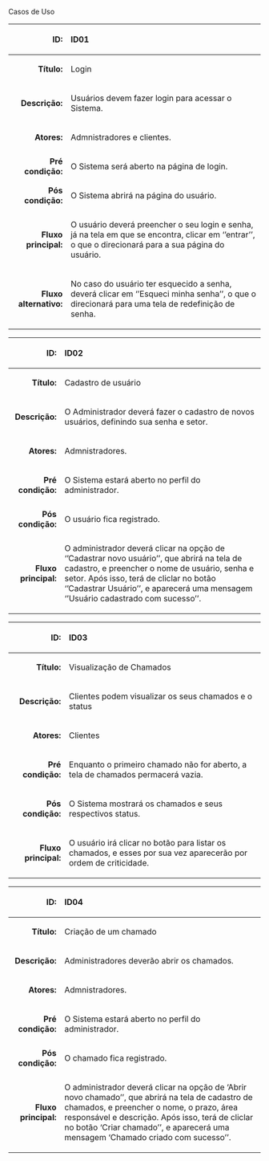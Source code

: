 Casos de Uso

|**ID:** |<p>**ID01**</p><p></p><p></p>|
| -: | :- |
|**Título:**|<p>Login</p><p></p><p></p>|
|**Descrição:**|<p>Usuários devem fazer login para acessar o Sistema.</p><p></p><p></p>|
|**Atores:**|<p>Admnistradores e clientes.</p><p></p><p></p>|
|**Pré condição:**|<p>O Sistema será aberto na página de login.</p><p></p><p></p>|
|**Pós condição:**|<p>O Sistema abrirá na página do usuário.</p><p></p>|
|**Fluxo principal:**|<p>O usuário deverá preencher o seu login e senha, já na tela em que se encontra, clicar em ‘’entrar’’, o que o direcionará para a sua página do usuário.</p><p></p><p></p>|
|**Fluxo alternativo:**|<p>No caso do usuário ter esquecido a senha, deverá clicar em ‘’Esqueci minha senha’’, o que o direcionará para uma tela de redefinição de senha.</p><p></p><p></p>|




|**ID:** |<p>**ID02**</p><p></p><p></p>|
| -: | :- |
|**Título:**|<p>Cadastro de usuário</p><p></p><p></p>|
|**Descrição:**|<p>O Administrador deverá fazer o cadastro de novos usuários, definindo sua senha e setor.</p><p></p><p></p>|
|**Atores:**|<p>Admnistradores.</p><p></p><p></p>|
|**Pré condição:**|<p>O Sistema estará aberto no perfil do administrador. </p><p></p>|
|**Pós condição:**|<p>O usuário fica registrado. </p><p></p>|
|**Fluxo principal:**|<p>O administrador deverá clicar na opção de ‘’Cadastrar novo usuário’’, que abrirá na tela de cadastro, e preencher o nome de usuário, senha e setor. Após isso, terá de cliclar no botão ‘’Cadastrar Usuário’’, e aparecerá uma mensagem ‘’Usuário cadastrado com sucesso’’.</p><p></p><p></p>|




|**ID:** |<p>**ID03**</p><p></p><p></p>|
| -: | :- |
|**Título:**|<p>Visualização de Chamados</p><p></p><p></p>|
|**Descrição:**|<p>Clientes podem visualizar os seus chamados e o status</p><p></p><p></p>|
|**Atores:**|<p>Clientes</p><p></p><p></p>|
|**Pré condição:**|<p>Enquanto o primeiro chamado não for aberto, a tela de chamados permacerá vazia.</p><p></p><p></p>|
|**Pós condição:**|<p>O Sistema mostrará os chamados e seus respectivos status.</p><p></p>|
|**Fluxo principal:**|<p>O usuário irá clicar no botão para listar os chamados, e esses por sua vez aparecerão por ordem de criticidade.</p><p></p><p></p>|




|**ID:** |<p>**ID04**</p><p></p><p></p>|
| -: | :- |
|**Título:**|<p>Criação de um chamado</p><p></p><p></p>|
|**Descrição:**|<p>Administradores deverão abrir os chamados.</p><p></p><p></p>|
|**Atores:**|<p>Admnistradores.</p><p></p><p></p>|
|**Pré condição:**|<p>O Sistema estará aberto no perfil do administrador. </p><p></p>|
|**Pós condição:**|<p>O chamado fica registrado.</p><p></p>|
|**Fluxo principal:**|<p>O administrador deverá clicar na opção de ‘Abrir novo chamado’’, que abrirá na tela de cadastro de chamados, e preencher o nome, o prazo, área responsável e descrição. Após isso, terá de cliclar no botão ‘Criar chamado’’, e aparecerá uma mensagem ‘Chamado criado com sucesso’’.</p><p></p><p></p>|

